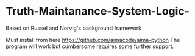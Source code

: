 # Truth-Maintanance-System-Logic-
Based on Russel and Norvig's background framework

Must install from here https://github.com/aimacode/aima-python
The program will work but cumbersome requires some further support.
